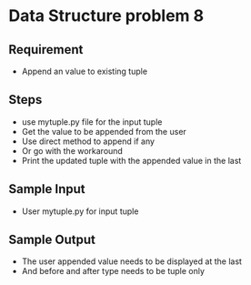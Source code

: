# Data Structure problem 8

## Requirement
- Append an value to existing tuple

## Steps
- use mytuple.py file for the input tuple
- Get the value to be appended from the user
- Use direct method to append if any 
- Or go with the workaround
- Print the updated tuple with the appended value in the last

## Sample Input
- User mytuple.py for input tuple

## Sample Output
- The user appended value needs to be displayed at the last
- And before and after type needs to be tuple only
